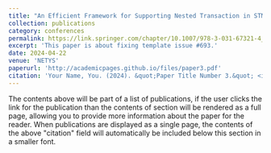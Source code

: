 ```yaml
---
title: "An Efficient Framework for Supporting Nested Transaction in STM"
collection: publications
category: conferences
permalink: https://link.springer.com/chapter/10.1007/978-3-031-67321-4_13
excerpt: 'This paper is about fixing template issue #693.'
date: 2024-04-22
venue: 'NETYS'
paperurl: 'http://academicpages.github.io/files/paper3.pdf'
citation: 'Your Name, You. (2024). &quot;Paper Title Number 3.&quot; <i>GitHub Journal of Bugs</i>. 1(3).'
---
```


The contents above will be part of a list of publications, if the user clicks the link for the publication than the contents of section will be rendered as a full page, allowing you to provide more information about the paper for the reader. When publications are displayed as a single page, the contents of the above "citation" field will automatically be included below this section in a smaller font.
